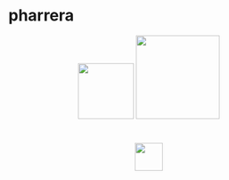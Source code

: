 # pharrera
<div align="center">
  <img height="100" src="https://stryvemarketing.com/wp-content/uploads/2016/04/welcome.gif"  />
   <img height="150" src="https://img1.picmix.com/output/stamp/normal/8/3/4/2/2432438_48352.gif"  />
</div>

###


<br clear="both">

<div align="center">
  <img height="50" src="https://web.archive.org/web/20090903025330/http://geocities.com/sagun_0204/computer002.gif"  />
</div>


###

